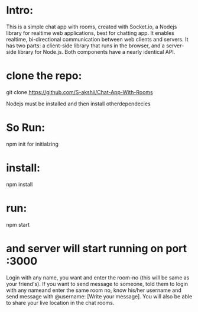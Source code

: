 
# Intro:
This is a simple chat app with rooms, created with Socket.io, a Nodejs library for realtime web applications, best for chatting app. It enables realtime, bi-directional communication between web clients and servers. It has two parts: a client-side library that runs in the browser, and a server-side library for Node.js. Both components have a nearly identical API.


 # clone the repo:
git clone https://github.com/S-akshii/Chat-App-With-Rooms

  Nodejs must be installed and then install otherdependecies
 # So Run:  
npm init for initialzing

 # install:
npm install

# run:
npm start

# and server will start running on port :3000

Login with any name, you want and enter the room-no (this will be same as your friend's). If you want to send message to someone, told them to login with any nameand enter the same room no, know his/her username and send message with @username: [Write your message].
You will also be able to share your live location in the chat rooms.
